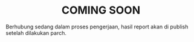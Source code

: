 <center>
<h1>COMING SOON</h1>
</center>
Berhubung sedang dalam proses pengerjaan, hasil report akan di publish setelah dilakukan parch.
